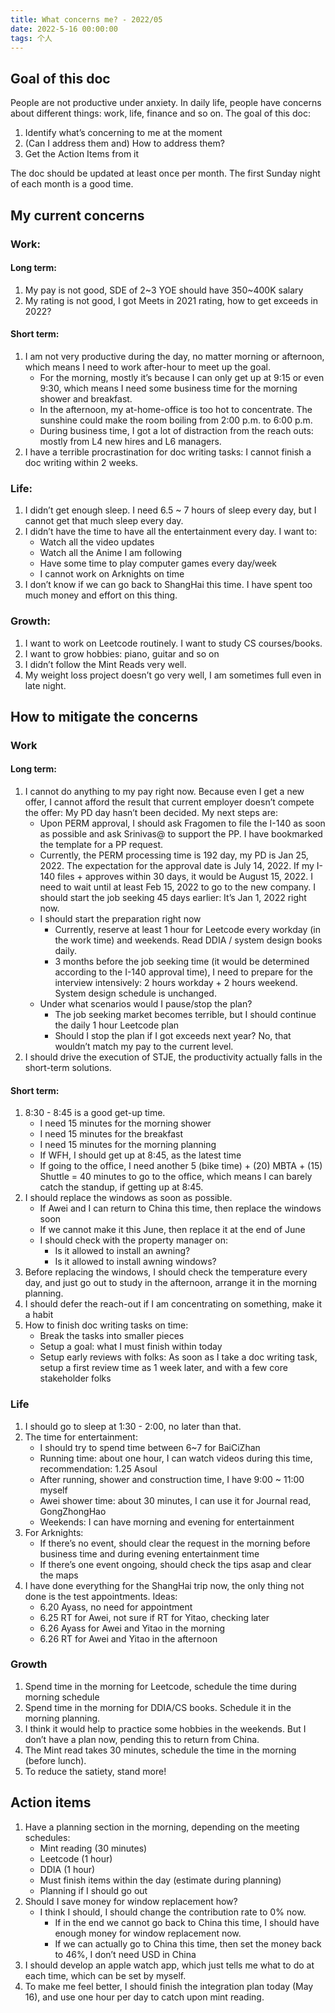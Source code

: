 ```yaml
---
title: What concerns me? - 2022/05
date: 2022-5-16 00:00:00
tags: 个人
---
```


## Goal of this doc

People are not productive under anxiety. In daily life, people have concerns about different things: work, life, finance and so on. The goal of this doc:

1. Identify what’s concerning to me at the moment
2. (Can I address them and) How to address them?
3. Get the Action Items from it

The doc should be updated at least once per month. The first Sunday night of each month is a good time.

## My current concerns

### Work:

#### Long term:

1. My pay is not good, SDE of 2\~3 YOE should have 350\~400K salary
2. My rating is not good, I got Meets in 2021 rating, how to get exceeds in 2022?

#### Short term:

1. I am not very productive during the day, no matter morning or afternoon, which means I need to work after-hour to meet up the goal.
    - For the morning, mostly it’s because I can only get up at 9:15 or even 9:30, which means I need some business time for the morning shower and breakfast.
    - In the afternoon, my at-home-office is too hot to concentrate. The sunshine could make the room boiling from 2:00 p.m. to 6:00 p.m.
    - During business time, I got a lot of distraction from the reach outs: mostly from L4 new hires and L6 managers.
2. I have a terrible procrastination for doc writing tasks: I cannot finish a doc writing within 2 weeks.

### Life:

1. I didn’t get enough sleep. I need 6.5 \~ 7 hours of sleep every day, but I cannot get that much sleep every day.
2. I didn’t have the time to have all the entertainment every day. I want to:
    - Watch all the video updates
    - Watch all the Anime I am following
    - Have some time to play computer games every day/week
    - I cannot work on Arknights on time
3. I don’t know if we can go back to ShangHai this time. I have spent too much money and effort on this thing.

### Growth:

1. I want to work on Leetcode routinely. I want to study CS courses/books.
2. I want to grow hobbies: piano, guitar and so on
3. I didn’t follow the Mint Reads very well.
4. My weight loss project doesn’t go very well, I am sometimes full even in late night.

## How to mitigate the concerns

### Work

#### Long term:

1. I cannot do anything to my pay right now. Because even I get a new offer, I cannot afford the result that current employer doesn’t compete the offer: My PD day hasn’t been decided. My next steps are:
    - Upon PERM approval, I should ask Fragomen to file the I-140 as soon as possible and ask Srinivas@ to support the PP. I have bookmarked the template for a PP request.
    - Currently, the PERM processing time is 192 day, my PD is Jan 25, 2022. The expectation for the approval date is July 14, 2022. If my I-140 files + approves within 30 days, it would be August 15, 2022. I need to wait until at least Feb 15, 2022 to go to the new company. I should start the job seeking 45 days earlier: It’s Jan 1, 2022 right now.
    - I should start the preparation right now
        - Currently, reserve at least 1 hour for Leetcode every workday (in the work time) and weekends. Read DDIA / system design books daily.
        - 3 months before the job seeking time (it would be determined according to the I-140 approval time), I need to prepare for the interview intensively: 2 hours workday + 2 hours weekend. System design schedule is unchanged.
    - Under what scenarios would I pause/stop the plan?
        - The job seeking market becomes terrible, but I should continue the daily 1 hour Leetcode plan
        - Should I stop the plan if I got exceeds next year? No, that wouldn’t match my pay to the current level.
2. I should drive the execution of STJE, the productivity actually falls in the short-term solutions.

#### Short term:

1. 8:30 - 8:45 is a good get-up time.
    - I need 15 minutes for the morning shower
    - I need 15 minutes for the breakfast
    - I need 15 minutes for the morning planning
    - If WFH, I should get up at 8:45, as the latest time
    - If going to the office, I need another 5 (bike time) + (20) MBTA + (15) Shuttle = 40 minutes to go to the office, which means I can barely catch the standup, if getting up at 8:45.
2. I should replace the windows as soon as possible.
    - If Awei and I can return to China this time, then replace the windows soon
    - If we cannot make it this June, then replace it at the end of June
    - I should check with the property manager on:
        - Is it allowed to install an awning?
        - Is it allowed to install awning windows?
3. Before replacing the windows, I should check the temperature every day, and just go out to study in the afternoon, arrange it in the morning planning.
4. I should defer the reach-out if I am concentrating on something, make it a habit
5. How to finish doc writing tasks on time:
    - Break the tasks into smaller pieces
    - Setup a goal: what I must finish within today
    - Setup early reviews with folks: As soon as I take a doc writing task, setup a first review time as 1 week later, and with a few core stakeholder folks

### Life

1. I should go to sleep at 1:30 - 2:00, no later than that.
2. The time for entertainment:
    - I should try to spend time between 6\~7 for BaiCiZhan
    - Running time: about one hour, I can watch videos during this time, recommendation: 1.25 Asoul
    - After running, shower and construction time, I have 9:00 \~ 11:00 myself
    - Awei shower time: about 30 minutes, I can use it for Journal read, GongZhongHao
    - Weekends: I can have morning and evening for entertainment
3. For Arknights:
    - If there’s no event, should clear the request in the morning before business time and during evening entertainment time
    - If there’s one event ongoing, should check the tips asap and clear the maps
4. I have done everything for the ShangHai trip now, the only thing not done is the test appointments. Ideas:
    - 6.20 Ayass, no need for appointment
    - 6.25 RT for Awei, not sure if RT for Yitao, checking later
    - 6.26 Ayass for Awei and Yitao in the morning
    - 6.26 RT for Awei and Yitao in the afternoon

### Growth

1. Spend time in the morning for Leetcode, schedule the time during morning schedule
2. Spend time in the morning for DDIA/CS books. Schedule it in the morning planning.
3. I think it would help to practice some hobbies in the weekends. But I don’t have a plan now, pending this to return from China.
4. The Mint read takes 30 minutes, schedule the time in the morning (before lunch).
5. To reduce the satiety, stand more!

## Action items

1. Have a planning section in the morning, depending on the meeting schedules:
    - Mint reading (30 minutes)
    - Leetcode (1 hour)
    - DDIA (1 hour)
    - Must finish items within the day (estimate during planning)
    - Planning if I should go out
2. Should I save money for window replacement how?
    - I think I should, I should change the contribution rate to 0% now.
        - If in the end we cannot go back to China this time, I should have enough money for window replacement now.
        - If we can actually go to China this time, then set the money back to 46%, I don’t need USD in China
3. I should develop an apple watch app, which just tells me what to do at each time, which can be set by myself.
4. To make me feel better, I should finish the integration plan today (May 16), and use one hour per day to catch upon mint reading.

